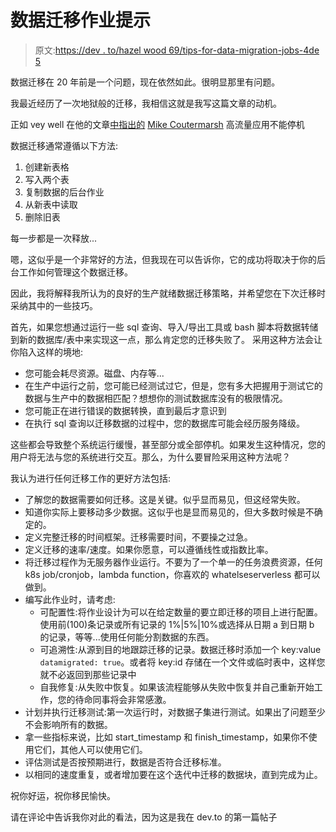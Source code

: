 # 数据迁移作业提示

> 原文:[https://dev . to/hazel wood 69/tips-for-data-migration-jobs-4de 5](https://dev.to/hazelwood69/tips-for-data-migration-jobs-4de5)

数据迁移在 20 年前是一个问题，现在依然如此。很明显那里有问题。

我最近经历了一次地狱般的迁移，我相信这就是我写这篇文章的动机。

正如 vey well 在他的文章[中指出的](https://dev.to/mscccc/high-traffic-app-that-cant-take-downtime---data-migration-450d) [Mike Coutermarsh](https://dev.to/mscccc) 高流量应用不能停机

数据迁移通常遵循以下方法:

1.  创建新表格
2.  写入两个表
3.  复制数据的后台作业
4.  从新表中读取
5.  删除旧表

每一步都是一次释放...

嗯，这似乎是一个非常好的方法，但我现在可以告诉你，它的成功将取决于你的后台工作如何管理这个数据迁移。

因此，我将解释我所认为的良好的生产就绪数据迁移策略，并希望您在下次迁移时采纳其中的一些技巧。

首先，如果您想通过运行一些 sql 查询、导入/导出工具或 bash 脚本将数据转储到新的数据库/表中来实现这一点，那么肯定您的迁移失败了。
采用这种方法会让你陷入这样的境地:

*   您可能会耗尽资源。磁盘、内存等...
*   在生产中运行之前，您可能已经测试过它，但是，您有多大把握用于测试它的数据与生产中的数据相匹配？想想你的测试数据库没有的极限情况。
*   您可能正在进行错误的数据转换，直到最后才意识到
*   在执行 sql 查询以迁移数据的过程中，您的数据库可能会经历服务降级。

这些都会导致整个系统运行缓慢，甚至部分或全部停机。如果发生这种情况，您的用户将无法与您的系统进行交互。那么，为什么要冒险采用这种方法呢？

我认为进行任何迁移工作的更好方法包括:

*   了解您的数据需要如何迁移。这是关键。似乎显而易见，但这经常失败。
*   知道你实际上要移动多少数据。这似乎也是显而易见的，但大多数时候是不确定的。
*   定义完整迁移的时间框架。迁移需要时间，不要操之过急。
*   定义迁移的速率/速度。如果你愿意，可以遵循线性或指数比率。
*   将迁移过程作为无服务器作业运行。不要为了一个单一的任务浪费资源，任何 k8s job/cronjob，lambda function，你喜欢的 whatelseserverless 都可以做到。
*   编写此作业时，请考虑:
    *   可配置性:将作业设计为可以在给定数量的要立即迁移的项目上进行配置。使用前(100)条记录或所有记录的 1%|5%|10%或选择从日期 a 到日期 b 的记录，等等...使用任何能分割数据的东西。
    *   可追溯性:从源到目的地跟踪迁移的记录。数据迁移时添加一个 key:value `datamigrated: true`。或者将 key:id 存储在一个文件或临时表中，这样您就不必返回到那些记录中
    *   自我修复:从失败中恢复。如果该流程能够从失败中恢复并自己重新开始工作，您的待命同事将会非常感激。
*   计划并执行迁移测试:第一次运行时，对数据子集进行测试。如果出了问题至少不会影响所有的数据。
*   拿一些指标来说，比如 start_timestamp 和 finish_timestamp，如果你不使用它们，其他人可以使用它们。
*   评估测试是否按预期进行，数据是否符合迁移标准。
*   以相同的速度重复，或者增加要在这个迭代中迁移的数据块，直到完成为止。

祝你好运，祝你移民愉快。

请在评论中告诉我你对此的看法，因为这是我在 dev.to 的第一篇帖子